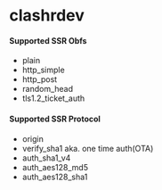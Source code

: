 # clashrdev


#### Supported SSR Obfs

* plain
* http_simple
* http_post
* random_head
* tls1.2_ticket_auth

#### Supported SSR Protocol

* origin
* verify_sha1 aka. one time auth(OTA)
* auth_sha1_v4
* auth_aes128_md5
* auth_aes128_sha1
